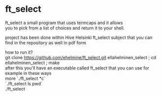 # ft_select

ft_select a small program that uses termcaps and it allows <br />
you to pick from a list of choices and return it to your shell.<br />

project has been done within Hive Helsinki ft_select subject that you can find in the repository as well in pdf form<br />

how to run it?<br />
git clone https://github.com/ehelmine/ft_select.git ellahelminen_select ; cd ellahelminen_select ; make <br />
after this you'll have an executable called ft_select that you can use for example in these ways<br />
more \`./ft_select *c\`<br />
\`./ft_select ls pwd\`<br />
./ft_select <what> <ever> <arguments> <you> <want> <to> <put> <here> <br />
